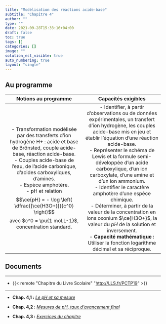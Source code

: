 ```yaml
---
title: "Modélisation des réactions acide-base"
subtitle: "Chapitre 4"
author: ""
type: ""
date: 2021-09-28T15:33:16+04:00
draft: false
toc: true
tags: []
categories: []
image: ""
solution_est_visible: true
auto_numbering: true
layout: "single"
---
```


## Au programme

| Notions au programme | Capacités exigibles |
|:-:|:-:|
| - Transformation modélisée par des transferts d’ion hydrogène H+ : acide et base de Brönsted, couple acide-base, réaction acide-base.<br />- Couples acide-base de l’eau, de l’acide carbonique, d’acides carboxyliques, d’amines.<br />- Espèce amphotère.<br />- pH et relation $$\ce{pH} = - \log \left( \dfrac{[\ce{H3O+}]}{c^0} \right)$$ avec $c^0 = \pu{1 mol.L-1}$, concentration standard.  | - Identifier, à partir d’observations ou de données expérimentales, un transfert d’ion hydrogène, les couples acide-base mis en jeu et établir l’équation d’une réaction acide-base.<br />- Représenter le schéma de Lewis et la formule semi-développée d’un acide carboxylique, d’un ion carboxylate, d’une amine et d’un ion ammonium.<br />- Identifier le caractère amphotère d’une espèce chimique.<br />- Déterminer, à partir de la valeur de la concentration en ions oxonium $\ce{H3O+}$, la valeur du $pH$ de la solution et inversement.<br />- **Capacité mathématique :** Utiliser la fonction logarithme décimal et sa réciproque. |

## Documents

----
- {{< remote "Chapitre du Livre Scolaire" "http://LLS.fr/PCTP19" >}}
----
- **Chap. 4,1 :** [*Le pH et sa mesure*](1-modelisation_reactions_acides_bases)

- **Chap. 4,2 :** [*Mesures de pH, taux d'avancement final*](2-mesures-ph)

- **Chap. 4,3 :** [*Exercices du chapitre*](3-exercices)